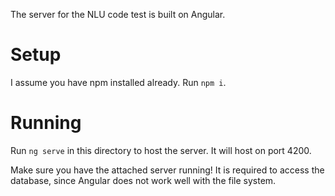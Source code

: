 The server for the NLU code test is built on Angular.

# Setup
I assume you have npm installed already. Run `npm i`.

# Running
Run `ng serve` in this directory to host the server. It will host on port 4200.

Make sure you have the attached server running! It is required to access the database, since Angular does not work well with the file system.
